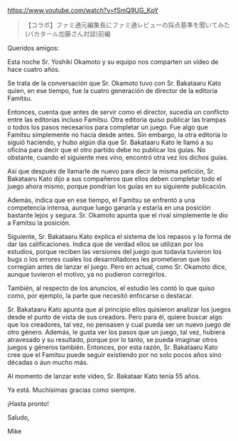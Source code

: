 https://www.youtube.com/watch?v=fSmQ9UG_KpY

> 【コラボ】ファミ通元編集長にファミ通レビューの採点基準を聞いてみた(バカタール加藤さん対談)前編

Queridos amigos:

Esta noche Sr. Yoshiki Okamoto y su equipo nos comparten un vídeo de hace cuatro años. 

Se trata de la conversación que Sr. Okamoto tuvo con Sr. Bakataaru Kato quien, en ese tiempo, fue la cuatro generación de director de la editoria Famitsu.

Entonces, cuenta que antes de servir como el director, sucedía un conflicto entre las editorias incluso Famitsu. Otra editoria quiso publicar las trampas o todos los pasos necesarios para completar un juego. Fue algo que Famitsu simplemente no hacía desde antes. Sin embargo, la otra editoria lo siguió haciendo, y hubo algún día que Sr. Bakataaru Kato le llamó a su oficina para decir que el otro partido debe no publicar los guías. No obstante, cuando el siguiente mes vino, encontró otra vez los dichos guías. 

Así que después de llamarle de nuevo para decir la misma petición, Sr. Bakataaru Kato dijo a sus compañeros que ellos deben completar todo el juego ahora mismo, porque pondrían los guías en su siguiente publicación.

Además, indica que en ese tiempo, el Famitsu se enfrentó a una competencia intensa, aunque luego ganaría y estaría en una posición bastante lejos y segura. Sr. Okamoto apunta que el rival simplemente le dio a Famitsu la posición.

Siguiente, Sr. Bakataaru Kato explica el sistema de los repasos y la forma de dar las calificaciones. Indica que de verdad ellos se utilizan por los estudios, porque reciben las versiones del juego que todavía tuvieron los bugs o los errores cuales los desarrolladores les prometieron que los corregían antes de lanzar el juego. Pero en actual, como Sr. Okamoto dice, aunque tuvieron el motivo, ya no pudieron corregirlos. 

También, al respecto de los anuncios, el estudio les contó lo que quiso como, por ejemplo, la parte que necesitó enfocarse o destacar.

Sr. Bakataaru Kato apunta que al principio ellos quisieron analizar los juegos desde el punto de vista de sus creadors. Pero para él, quiere buscar algo que los creadores, tal vez, no pensasen y cual pueda ser un nuevo juego de otro género. Además, le gusta ver los pasos que un juego, tal vez, hubiera atravesado y su resultado, porque por lo tanto, se pueda imaginar otros juegos y géneros también. Entonces, por esta razón, Sr. Bakataaru Kato cree que el Famitsu puede seguir existiendo por no solo pocos años sino décadas o áun mucho más.

Al momento de lanzar este vídeo, Sr. Bakataar Kato tenía 55 años.

Ya está. Muchísimas gracias como siempre.

¡Hasta pronto!

Saludo,

Mike
